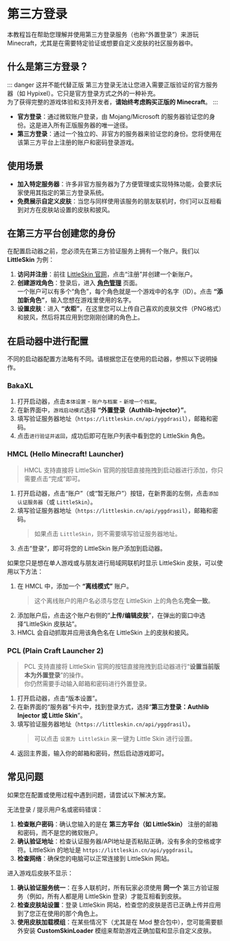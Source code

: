 # 第三方登录

本教程旨在帮助您理解并使用第三方登录服务（也称“外置登录”）来游玩 Minecraft，尤其是在需要特定验证或想要自定义皮肤的社区服务器中。

## 什么是第三方登录？

::: danger 这并不能代替正版
第三方登录无法让您进入需要正版验证的官方服务器（如 Hypixel）。它只是官方登录方式之外的一种补充。  
为了获得完整的游戏体验和支持开发者，**请始终考虑购买正版的 Minecraft**。
:::

- **官方登录**：通过微软账户登录，由 Mojang/Microsoft 的服务器验证您的身份。这是进入所有正版服务器的唯一途径。
- **第三方登录**：通过一个独立的、非官方的服务器来验证您的身份。您将使用在该第三方平台上注册的账户和密码登录游戏。

## 使用场景

- **加入特定服务器**：许多非官方服务器为了方便管理或实现特殊功能，会要求玩家使用其指定的第三方登录系统。
- **免费展示自定义皮肤**：当您与同样使用该服务的朋友联机时，你们可以互相看到对方在皮肤站设置的皮肤和披风。

## 在第三方平台创建您的身份

在配置启动器之前，您必须先在第三方验证服务上拥有一个账户。我们以 **LittleSkin** 为例：

1. **访问并注册**：前往 [LittleSkin 官网](https://littleskin.cn)，点击“注册”并创建一个新账户。
2. **创建游戏角色**：登录后，进入 **[角色管理](https://littleskin.cn/user/player)** 页面。  
   一个账户可以有多个“角色”，每个角色就是一个游戏中的名字（ID）。点击 **“添加新角色”**，输入您想在游戏里使用的名字。
3. **设置皮肤**：进入 **“衣柜”**，在这里您可以上传自己喜欢的皮肤文件（PNG格式）和披风，然后将其应用到您刚刚创建的角色上。

## 在启动器中进行配置

不同的启动器配置方法略有不同。请根据您正在使用的启动器，参照以下说明操作。

### BakaXL

1. 打开启动器，点击`本体设置` - `账户与档案` - `新增一个档案`。
2. 在新界面中，`游戏启动模式`选择 **“外置登录（Authlib-Injector）”**。
3. 填写验证服务器地址（`https://littleskin.cn/api/yggdrasil`），邮箱和密码。
4. 点击`进行验证并返回`，成功后即可在账户列表中看到您的 LittleSkin 角色。

### HMCL (Hello Minecraft! Launcher)

> HMCL 支持直接将 LittleSkin 官网的按钮直接拖拽到启动器进行添加，你只需要点击“完成”即可。

1. 打开启动器，点击“账户”（或“暂无账户”）按钮，在新界面的左侧，点击`添加认证服务器`（或 `LittleSkin`）。
2. 填写验证服务器地址（`https://littleskin.cn/api/yggdrasil`），邮箱和密码。
   > 如果点击 `LittleSkin`，则不需要填写验证服务器地址。
3. 点击“登录”，即可将您的 LittleSkin 账户添加到启动器。

如果您只是想在单人游戏或与朋友进行局域网联机时显示 LittleSkin 皮肤，可以使用以下方法：

1. 在 HMCL 中，添加一个 **“离线模式”** 账户。
   > 这个离线账户的用户名必须与您在 LittleSkin 上的角色名**完全一致**。
2. 添加账户后，点击这个账户右侧的“**上传/编辑皮肤**”，在弹出的窗口中选择“LittleSkin 皮肤站”。
3. HMCL 会自动抓取并应用该角色名在 LittleSkin 上的皮肤和披风。

### PCL (Plain Craft Launcher 2)

> PCL 支持直接将 LittleSkin 官网的按钮直接拖拽到启动器进行“**设置当前版本为外置登录**”的操作。  
> 你仍然需要手动输入邮箱和密码进行外置登录。

1. 打开启动器，点击“版本设置”。
2. 在新界面的“服务器”卡片中，找到登录方式，选择“**第三方登录：Authlib Injector 或 Little Skin**”。
3. 填写验证服务器地址（`https://littleskin.cn/api/yggdrasil`）。
   > 可以点击 `设置为 LittleSkin` 来一键为 Little Skin 进行设置。
4. 返回主界面，输入你的邮箱和密码，然后启动游戏即可。

## 常见问题

如果您在配置或使用过程中遇到问题，请尝试以下解决方案。

无法登录 / 提示用户名或密码错误：

1. **检查账户密码**：确认您输入的是在 **第三方平台（如 LittleSkin）** 注册的邮箱和密码，而不是您的微软账户。
2. **确认验证地址**：检查认证服务器/API地址是否粘贴正确，没有多余的空格或字符。LittleSkin 的地址是 `https://littleskin.cn/api/yggdrasil`。
3. **检查网络**：确保您的电脑可以正常连接到 LittleSkin 网站。

进入游戏后皮肤不显示：

1. **确认验证服务统一**：在多人联机时，所有玩家必须使用 **同一个** 第三方验证服务（例如，所有人都是用 LittleSkin 登录）才能互相看到皮肤。
2. **检查皮肤站设置**：登录 LittleSkin 网站，检查您的皮肤是否已正确上传并应用到了您正在使用的那个角色上。
3. **使用皮肤加载模组**：在某些情况下（尤其是在 Mod 整合包中），您可能需要额外安装 **CustomSkinLoader** 模组来帮助游戏正确加载和显示自定义皮肤。
